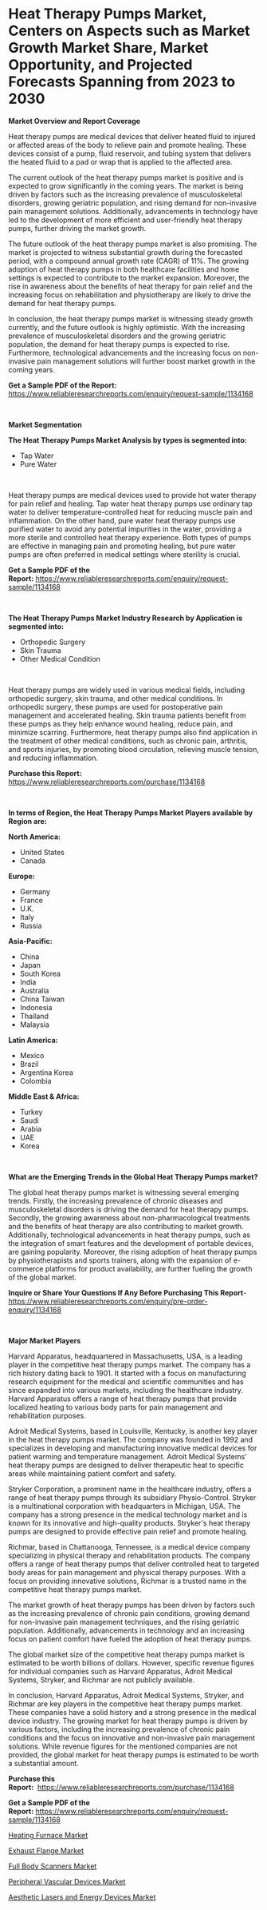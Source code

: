 <p><h1>Heat Therapy Pumps Market, Centers on Aspects such as Market Growth Market Share, Market Opportunity, and Projected Forecasts Spanning from 2023 to 2030</h1></p><p><strong>Market Overview and Report Coverage</strong></p>
<p><p>Heat therapy pumps are medical devices that deliver heated fluid to injured or affected areas of the body to relieve pain and promote healing. These devices consist of a pump, fluid reservoir, and tubing system that delivers the heated fluid to a pad or wrap that is applied to the affected area.</p><p>The current outlook of the heat therapy pumps market is positive and is expected to grow significantly in the coming years. The market is being driven by factors such as the increasing prevalence of musculoskeletal disorders, growing geriatric population, and rising demand for non-invasive pain management solutions. Additionally, advancements in technology have led to the development of more efficient and user-friendly heat therapy pumps, further driving the market growth.</p><p>The future outlook of the heat therapy pumps market is also promising. The market is projected to witness substantial growth during the forecasted period, with a compound annual growth rate (CAGR) of 11%. The growing adoption of heat therapy pumps in both healthcare facilities and home settings is expected to contribute to the market expansion. Moreover, the rise in awareness about the benefits of heat therapy for pain relief and the increasing focus on rehabilitation and physiotherapy are likely to drive the demand for heat therapy pumps.</p><p>In conclusion, the heat therapy pumps market is witnessing steady growth currently, and the future outlook is highly optimistic. With the increasing prevalence of musculoskeletal disorders and the growing geriatric population, the demand for heat therapy pumps is expected to rise. Furthermore, technological advancements and the increasing focus on non-invasive pain management solutions will further boost market growth in the coming years.</p></p>
<p><strong>Get a Sample PDF of the Report:</strong> <a href="https://www.reliableresearchreports.com/enquiry/request-sample/1134168">https://www.reliableresearchreports.com/enquiry/request-sample/1134168</a></p>
<p>&nbsp;</p>
<p><strong>Market Segmentation</strong></p>
<p><strong>The Heat Therapy Pumps Market Analysis by types is segmented into:</strong></p>
<p><ul><li>Tap Water</li><li>Pure Water</li></ul></p>
<p>&nbsp;</p>
<p><p>Heat therapy pumps are medical devices used to provide hot water therapy for pain relief and healing. Tap water heat therapy pumps use ordinary tap water to deliver temperature-controlled heat for reducing muscle pain and inflammation. On the other hand, pure water heat therapy pumps use purified water to avoid any potential impurities in the water, providing a more sterile and controlled heat therapy experience. Both types of pumps are effective in managing pain and promoting healing, but pure water pumps are often preferred in medical settings where sterility is crucial.</p></p>
<p><strong>Get a Sample PDF of the Report:</strong>&nbsp;<a href="https://www.reliableresearchreports.com/enquiry/request-sample/1134168">https://www.reliableresearchreports.com/enquiry/request-sample/1134168</a></p>
<p>&nbsp;</p>
<p><strong>The Heat Therapy Pumps Market Industry Research by Application is segmented into:</strong></p>
<p><ul><li>Orthopedic Surgery</li><li>Skin Trauma</li><li>Other Medical Condition</li></ul></p>
<p>&nbsp;</p>
<p><p>Heat therapy pumps are widely used in various medical fields, including orthopedic surgery, skin trauma, and other medical conditions. In orthopedic surgery, these pumps are used for postoperative pain management and accelerated healing. Skin trauma patients benefit from these pumps as they help enhance wound healing, reduce pain, and minimize scarring. Furthermore, heat therapy pumps also find application in the treatment of other medical conditions, such as chronic pain, arthritis, and sports injuries, by promoting blood circulation, relieving muscle tension, and reducing inflammation.</p></p>
<p><strong>Purchase this Report:</strong>&nbsp; <a href="https://www.reliableresearchreports.com/purchase/1134168">https://www.reliableresearchreports.com/purchase/1134168</a></p>
<p>&nbsp;</p>
<p><strong>In terms of Region, the Heat Therapy Pumps Market Players available by Region are:</strong></p>
<p>
    <p> <strong> North America: </strong>
        <ul>
            <li>United States</li>
            <li>Canada</li>
        </ul>
        </p> 
    <p> <strong> Europe: </strong>
        <ul>
            <li>Germany</li>
            <li>France</li>
            <li>U.K.</li>
            <li>Italy</li>
            <li>Russia</li>
        </ul>
        </p> 
    <p> <strong> Asia-Pacific: </strong>
        <ul>
            <li>China</li>
            <li>Japan</li>
            <li>South Korea</li>
            <li>India</li>
            <li>Australia</li>
            <li>China Taiwan</li>
            <li>Indonesia</li>
            <li>Thailand</li>
            <li>Malaysia</li>
        </ul>
        </p> 
    <p> <strong> Latin America: </strong>
        <ul>
            <li>Mexico</li>
            <li>Brazil</li>
            <li>Argentina Korea</li>
            <li>Colombia</li>
        </ul>
        </p> 
    <p> <strong> Middle East & Africa: </strong>
        <ul>
            <li>Turkey</li>
            <li>Saudi</li>
            <li>Arabia</li>
            <li>UAE</li>
            <li>Korea</li>
        </ul>
    </p>
    </p>
<p>&nbsp;</p>
<p><strong>What are the Emerging Trends in the Global Heat Therapy Pumps market?</strong></p>
<p><p>The global heat therapy pumps market is witnessing several emerging trends. Firstly, the increasing prevalence of chronic diseases and musculoskeletal disorders is driving the demand for heat therapy pumps. Secondly, the growing awareness about non-pharmacological treatments and the benefits of heat therapy are also contributing to market growth. Additionally, technological advancements in heat therapy pumps, such as the integration of smart features and the development of portable devices, are gaining popularity. Moreover, the rising adoption of heat therapy pumps by physiotherapists and sports trainers, along with the expansion of e-commerce platforms for product availability, are further fueling the growth of the global market.</p></p>
<p><strong>Inquire or Share Your Questions If Any Before Purchasing This Report</strong>- <a href="https://www.reliableresearchreports.com/enquiry/pre-order-enquiry/1134168">https://www.reliableresearchreports.com/enquiry/pre-order-enquiry/1134168</a></p>
<p>&nbsp;</p>
<p><strong>Major Market Players</strong></p>
<p><p>Harvard Apparatus, headquartered in Massachusetts, USA, is a leading player in the competitive heat therapy pumps market. The company has a rich history dating back to 1901. It started with a focus on manufacturing research equipment for the medical and scientific communities and has since expanded into various markets, including the healthcare industry. Harvard Apparatus offers a range of heat therapy pumps that provide localized heating to various body parts for pain management and rehabilitation purposes.</p><p>Adroit Medical Systems, based in Louisville, Kentucky, is another key player in the heat therapy pumps market. The company was founded in 1992 and specializes in developing and manufacturing innovative medical devices for patient warming and temperature management. Adroit Medical Systems' heat therapy pumps are designed to deliver therapeutic heat to specific areas while maintaining patient comfort and safety.</p><p>Stryker Corporation, a prominent name in the healthcare industry, offers a range of heat therapy pumps through its subsidiary Physio-Control. Stryker is a multinational corporation with headquarters in Michigan, USA. The company has a strong presence in the medical technology market and is known for its innovative and high-quality products. Stryker's heat therapy pumps are designed to provide effective pain relief and promote healing.</p><p>Richmar, based in Chattanooga, Tennessee, is a medical device company specializing in physical therapy and rehabilitation products. The company offers a range of heat therapy pumps that deliver controlled heat to targeted body areas for pain management and physical therapy purposes. With a focus on providing innovative solutions, Richmar is a trusted name in the competitive heat therapy pumps market.</p><p>The market growth of heat therapy pumps has been driven by factors such as the increasing prevalence of chronic pain conditions, growing demand for non-invasive pain management techniques, and the rising geriatric population. Additionally, advancements in technology and an increasing focus on patient comfort have fueled the adoption of heat therapy pumps.</p><p>The global market size of the competitive heat therapy pumps market is estimated to be worth billions of dollars. However, specific revenue figures for individual companies such as Harvard Apparatus, Adroit Medical Systems, Stryker, and Richmar are not publicly available.</p><p>In conclusion, Harvard Apparatus, Adroit Medical Systems, Stryker, and Richmar are key players in the competitive heat therapy pumps market. These companies have a solid history and a strong presence in the medical device industry. The growing market for heat therapy pumps is driven by various factors, including the increasing prevalence of chronic pain conditions and the focus on innovative and non-invasive pain management solutions. While revenue figures for the mentioned companies are not provided, the global market for heat therapy pumps is estimated to be worth a substantial amount.</p></p>
<p><strong>Purchase this Report:</strong>&nbsp;&nbsp;<a href="https://www.reliableresearchreports.com/purchase/1134168">https://www.reliableresearchreports.com/purchase/1134168</a></p>
<p></p>
<p><strong>Get a Sample PDF of the Report:</strong>&nbsp;<a href="https://www.reliableresearchreports.com/enquiry/request-sample/1134168">https://www.reliableresearchreports.com/enquiry/request-sample/1134168</a></p>
<p><p><a href="https://medium.com/@gabriellemcgrath66/heating-furnace-market-furnishes-information-on-market-share-market-trends-and-market-growth-711dd71de1d9">Heating Furnace Market</a></p><p><a href="https://github.com/RickHolmes3/Market-Research-Report-List-1/blob/main/exhaust-flange-market.md">Exhaust Flange Market</a></p><p><a href="https://medium.com/@carolclarkson766/full-body-scanners-market-the-key-to-successful-business-strategy-forecast-till-2030-8444f9c58683">Full Body Scanners Market</a></p><p><a href="https://www.linkedin.com/pulse/peripheral-vascular-devices-market-challenges-opportunities-cc9me/">Peripheral Vascular Devices Market</a></p><p><a href="https://www.linkedin.com/pulse/aesthetic-lasers-energy-devices-market-challenges-opportunities-jnvse/">Aesthetic Lasers and Energy Devices Market</a></p></p>